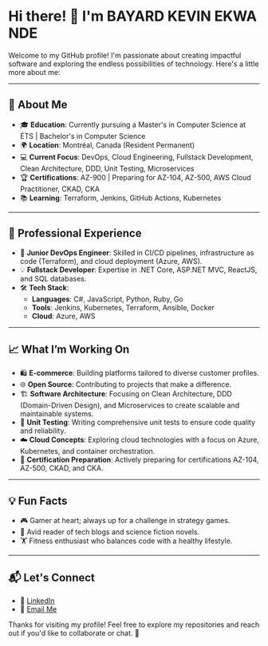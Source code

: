 # Hi there! 👋 I'm **BAYARD KEVIN EKWA NDE**

Welcome to my GitHub profile! I'm passionate about creating impactful software and exploring the endless possibilities of technology. Here's a little more about me:

---

## 🌟 About Me

- 🎓 **Education**: Currently pursuing a Master's in Computer Science at ÉTS | Bachelor's in Computer Science
- 🌍 **Location**: Montréal, Canada (Resident Permanent)
- 💻 **Current Focus**: DevOps, Cloud Engineering, Fullstack Development, Clean Architecture, DDD, Unit Testing, Microservices
- 🏆 **Certifications**: AZ-900 | Preparing for AZ-104, AZ-500, AWS Cloud Practitioner, CKAD, CKA
- 📚 **Learning**: Terraform, Jenkins, GitHub Actions, Kubernetes

---

## 💼 Professional Experience

- 🚀 **Junior DevOps Engineer**: Skilled in CI/CD pipelines, infrastructure as code (Terraform), and cloud deployment (Azure, AWS).
- 💡 **Fullstack Developer**: Expertise in .NET Core, ASP.NET MVC, ReactJS, and SQL databases.
- 🛠️ **Tech Stack**:
  - **Languages**: C#, JavaScript, Python, Ruby, Go
  - **Tools**: Jenkins, Kubernetes, Terraform, Ansible, Docker
  - **Cloud**: Azure, AWS

---

## 📈 What I’m Working On


- 🛍️ **E-commerce**: Building platforms tailored to diverse customer profiles.
- 🌐 **Open Source**: Contributing to projects that make a difference.
- 🏗️ **Software Architecture**: Focusing on Clean Architecture, DDD (Domain-Driven Design), and Microservices to create scalable and maintainable systems.
- 🧪 **Unit Testing**: Writing comprehensive unit tests to ensure code quality and reliability.
- ☁️ **Cloud Concepts**: Exploring cloud technologies with a focus on Azure, Kubernetes, and container orchestration.
- 🏅 **Certification Preparation**: Actively preparing for certifications AZ-104, AZ-500, CKAD, and CKA.

---

## 💡 Fun Facts

- 🎮 Gamer at heart; always up for a challenge in strategy games.
- 📘 Avid reader of tech blogs and science fiction novels.
- 🏋️ Fitness enthusiast who balances code with a healthy lifestyle.

---

## 📬 Let's Connect

- 💼 [LinkedIn](https://www.linkedin.com/in/bayard-kevin-ekwa-nde/)  
- 💌 [Email Me](mailto:ekwabayard@gmail.com)

Thanks for visiting my profile! Feel free to explore my repositories and reach out if you'd like to collaborate or chat. 🌟
